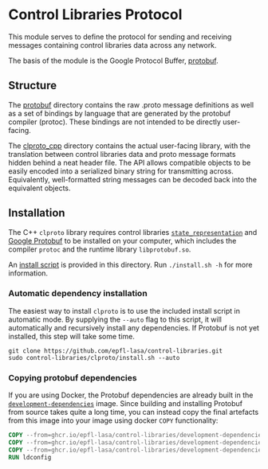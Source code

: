# Control Libraries Protocol

This module serves to define the protocol for sending and receiving
messages containing control libraries data across any network. 

The basis of the module is the Google Protocol Buffer, [protobuf](https://developers.google.com/protocol-buffers).

## Structure

The [protobuf](./protobuf) directory contains the raw .proto message definitions
as well as a set of bindings by language that are generated by
the protobuf compiler (protoc). These bindings are not intended
to be directly user-facing.

The [clproto_cpp](./clproto_cpp) directory contains the actual user-facing library,
with the translation between control libraries data and proto
message formats hidden behind a neat header file. The API
allows compatible objects to be easily encoded into a serialized
binary string for transmitting across. Equivalently, well-formatted
string messages can be decoded back into the equivalent objects.

## Installation

The C++ `clproto` library requires control libraries [`state_representation`](../source/state_representation/README.md)
and [Google Protobuf](https://github.com/protocolbuffers/protobuf/blob/master/src/README.md)
to be installed on your computer, which includes the compiler `protoc` and the runtime library `libprotobuf.so`.

An [install script](./install.sh) is provided in this directory. Run `./install.sh -h` for more information.

### Automatic dependency installation

The easiest way to install `clproto` is to use the included install script in automatic mode.
By supplying the `--auto` flag to this script, it will automatically and recursively install any dependencies.
If Protobuf is not yet installed, this step will take some time.
```shell
git clone https://github.com/epfl-lasa/control-libraries.git
sudo control-libraries/clproto/install.sh --auto
```

### Copying protobuf dependencies

If you are using Docker, the Protobuf dependencies are already built in the [`development-dependencies`](ghcr.io/epfl-lasa/control-libraries/development-dependencies:latest) image.
Since building and installing Protobuf from source takes quite a long time, you can instead copy the final artefacts
from this image into your image using docker `COPY` functionality:

```Dockerfile
COPY --from=ghcr.io/epfl-lasa/control-libraries/development-dependencies:latest /usr/local/include/google /usr/local/include/google
COPY --from=ghcr.io/epfl-lasa/control-libraries/development-dependencies:latest /usr/local/lib/libproto* /usr/local/lib
COPY --from=ghcr.io/epfl-lasa/control-libraries/development-dependencies:latest /usr/local/bin/protoc /usr/local/bin
RUN ldconfig
```
